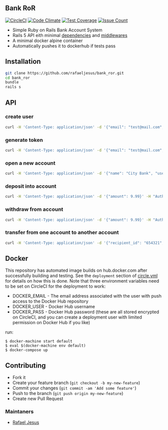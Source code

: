 ## Bank RoR

[![CircleCI](https://circleci.com/gh/rafaeljesus/bank_ror.svg?style=svg)](https://circleci.com/gh/rafaeljesus/bank_ror)
[![Code Climate](https://codeclimate.com/github/rafaeljesus/bank_ror/badges/gpa.svg)](https://codeclimate.com/github/rafaeljesus/bank_ror)
[![Test Coverage](https://codeclimate.com/github/rafaeljesus/bank_ror/badges/coverage.svg)](https://codeclimate.com/github/rafaeljesus/bank_ror/coverage)
[![Issue Count](https://codeclimate.com/github/rafaeljesus/bank_ror/badges/issue_count.svg)](https://codeclimate.com/github/rafaeljesus/bank_ror)

* Simple Ruby on Rails Bank Account System
* Rails 5 API eith minimal [dependencies](https://github.com/rafaeljesus/bank_ror/blob/master/config/application.rb#L4) and [middlewares](https://github.com/rafaeljesus/bank_ror/blob/master/config/application.rb#L25)
* A minimal docker alpine container
* Automatically pushes it to dockerhub if tests pass

## Installation
```bash
git clone https://github.com/rafaeljesus/bank_ror.git
cd bank_ror
bundle
rails s
```

## API
### create user
```bash
curl -H 'Content-Type: application/json' -d '{"email": "test@mail.com", "password": "12345678"}' -X POST 'http://localhost:9292/users'
```

### generate token
```bash
curl -H 'Content-Type: application/json' -d '{"email": "test@mail.com", "password": "12345678"}' -X POST 'http://localhost:9292/token'
```

### open a new account
```bash
curl -H 'Content-Type: application/json' -d '{"name": "City Bank", "user_id": 1}' -H "Authorization: Bearer <ACCESS_TOKEN>" -X POST 'http://localhost:9292/accounts'
```

### deposit into account
```bash
curl -H 'Content-Type: application/json' -d '{"amount": 9.99}' -H "Authorization: Bearer <ACCESS_TOKEN>" -X POST 'http://localhost:9292/accounts/123456/deposit'
```

### withdraw from account
```bash
curl -H 'Content-Type: application/json' -d '{"amount": 9.99}' -H "Authorization: Bearer <ACCESS_TOKEN>" -X POST 'http://localhost:9292/accounts/123456/withdraw'
```

### transfer from one account to another account
```bash
curl -H 'Content-Type: application/json' -d '{"recipient_id": "654321", "amount": 9.99}' -H "Authorization: Bearer <ACCESS_TOKEN>" -X POST 'http://localhost:9292/accounts/123456/transfer'
```

## Docker
This repository has automated image builds on hub.docker.com after successfully building and testing. See the `deployment` section of [circle.yml](circle.yml) for details on how this is done. Note that three environment variables need to be set on CircleCI for the deployment to work:

  * DOCKER_EMAIL - The email address associated with the user with push access to the Docker Hub repository
  * DOCKER_USER - Docker Hub username
  * DOCKER_PASS - Docker Hub password (these are all stored encrypted on CircleCI, and you can create a deployment user with limited permission on Docker Hub if you like)

run:
```
$ docker-machine start default
$ eval $(docker-machine env default)
$ docker-compose up
```

## Contributing
- Fork it
- Create your feature branch (`git checkout -b my-new-feature`)
- Commit your changes (`git commit -am 'Add some feature'`)
- Push to the branch (`git push origin my-new-feature`)
- Create new Pull Request

### Maintaners

* [Rafael Jesus](https://github.com/rafaeljesus)
